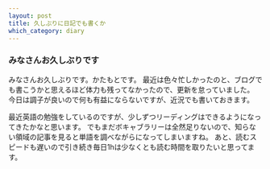 ```yaml
---
layout: post
title: 久しぶりに日記でも書くか
which_category: diary
---
```


### みなさんお久しぶりです
みなさんお久しぶりです。かたもとです。
最近は色々忙しかったのと、ブログでも書こうかと思えるほど体力も残ってなかったので、更新を怠っていました。
今日は調子が良いので何も有益にならないですが、近況でも書いておきます。

最近英語の勉強をしているのですが、少しずつリーディングはできるようになってきたかなと思います。
でもまだボキャブラリーは全然足りないので、知らない領域の記事を見ると単語を調べながらになってしまいますね。
あと、読むスピードも遅いので引き続き毎日1hは少なくとも読む時間を取りたいと思ってます。


